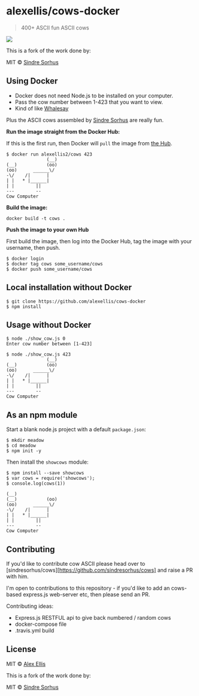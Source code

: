 # alexellis/cows-docker

> 400+ ASCII fun ASCII cows

![](https://cloud.githubusercontent.com/assets/170270/13090998/a9cdd6b0-d52b-11e5-83ec-614143c9a3bb.png)

This is a fork of the work done by:

MIT © [Sindre Sorhus](http://sindresorhus.com)

## Using Docker

* Docker does not need Node.js to be installed on your computer.
* Pass the cow number between 1-423 that you want to view.
* Kind of like [Whalesay](https://docs.docker.com/linux/step_three/)

Plus the ASCII cows assembled by [Sindre Sorhus](http://sindresorhus.com) are really fun.

**Run the image straight from the Docker Hub:**

If this is the first run, then Docker will `pull` the image from [the Hub](https://hub.docker.com/r/alexellis2/cows/).

```
$ docker run alexellis2/cows 423
               (__)
(__)           (oo)
(oo)      ______\/
-\/    /|      |
| |   * |______|
| |        ||
---        --
Cow Computer
```

**Build the image:**

```
docker build -t cows .
```

**Push the image to your own Hub**

First build the image, then log into the Docker Hub, tag the image with your username, then push.

```
$ docker login
$ docker tag cows some_username/cows
$ docker push some_username/cows
```

## Local installation without Docker

```
$ git clone https://github.com/alexellis/cows-docker
$ npm install
```

## Usage without Docker

```
$ node ./show_cow.js 0
Enter cow number between [1-423]

$ node ./show_cow.js 423
               (__)
(__)           (oo)
(oo)      ______\/
-\/    /|      |
| |   * |______|
| |        ||
---        --
Cow Computer
```

## As an npm module

Start a blank node.js project with a default `package.json`:

```
$ mkdir meadow
$ cd meadow
$ npm init -y
```

Then install the `showcows` module:

```
$ npm install --save showcows
$ var cows = require('showcows');
$ console.log(cows(1))

(__)
(__)           (oo)
(oo)      ______\/
-\/    /|      |
| |   * |______|
| |        ||
---        --
Cow Computer
```

## Contributing

If you'd like to contribute cow ASCII please head over to [sindresorhus/cows][https://github.com/sindresorhus/cows] and raise a PR with him.

I'm open to contributions to this repository - if you'd like to add an cows-based express.js web-server etc, then please send an PR.

Contributing ideas:

* Express.js RESTFUL api to give back numbered / random cows
* docker-compose file
* .travis.yml build

## License

MIT © [Alex Ellis](http://alexelis.io)

This is a fork of the work done by:

MIT © [Sindre Sorhus](http://sindresorhus.com)
